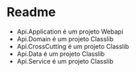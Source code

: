 # Readme

- Api.Application é um projeto Webapi
- Api.Domain é um projeto Classlib
- Api.CrossCutting é um projeto Classlib
- Api.Data é um projeto Classlib
- Api.Service é um projeto Classlib


